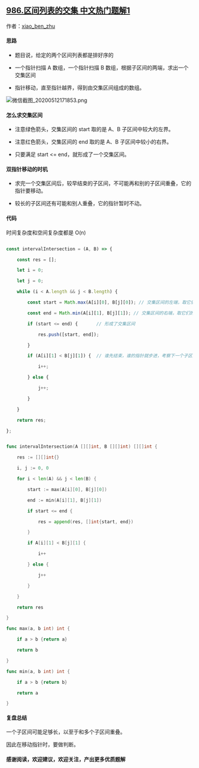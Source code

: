 ## [986.区间列表的交集 中文热门题解1](https://leetcode.cn/problems/interval-list-intersections/solutions/100000/jiu-pa-ni-bu-dong-shuang-zhi-zhen-by-hyj8)

作者：[xiao_ben_zhu](https://leetcode.cn/u/xiao_ben_zhu)

#### 思路
- 题目说，给定的两个区间列表都是排好序的
- 一个指针扫描 A 数组，一个指针扫描 B 数组，根据子区间的两端，求出一个交集区间
- 指针移动，直至指针越界，得到由交集区间组成的数组。

![微信截图_20200512171853.png](https://pic.leetcode-cn.com/b84e13a517a2c73bce87abb6f05e4aede593377afd4c8ed7eef1d9b3b7f516c1-%E5%BE%AE%E4%BF%A1%E6%88%AA%E5%9B%BE_20200512171853.png)
#### 怎么求交集区间
- 注意绿色箭头，交集区间的 start 取的是 A、B 子区间中较大的左界。
- 注意红色箭头，交集区间的 end 取的是 A、B 子区间中较小的右界。
- 只要满足 start <= end，就形成了一个交集区间。
#### 双指针移动的时机
- 求完一个交集区间后，较早结束的子区间，不可能再和别的子区间重叠，它的指针要移动。
- 较长的子区间还有可能和别人重叠，它的指针暂时不动。
#### 代码
时间复杂度和空间复杂度都是 O(n)
```js []
const intervalIntersection = (A, B) => {
	const res = [];
	let i = 0;
	let j = 0;
	while (i < A.length && j < B.length) {
		const start = Math.max(A[i][0], B[j][0]); // 交集区间的左端，取它们的较大者
		const end = Math.min(A[i][1], B[j][1]); // 交集区间的右端，取它们的较小者
		if (start <= end) {       // 形成了交集区间
			res.push([start, end]);
		}
		if (A[i][1] < B[j][1]) {  // 谁先结束，谁的指针就步进，考察下一个子区间
			i++;
		} else {
			j++;
		}
	}
	return res;
};
```
```go []
func intervalIntersection(A [][]int, B [][]int) [][]int {
	res := [][]int{}
	i, j := 0, 0
	for i < len(A) && j < len(B) {
		start := max(A[i][0], B[j][0])
		end := min(A[i][1], B[j][1])
		if start <= end {
			res = append(res, []int{start, end})
		}
		if A[i][1] < B[j][1] {
			i++
		} else {
			j++
		}
	}
	return res
}
func max(a, b int) int {
	if a > b {return a}
	return b
}
func min(a, b int) int {
	if a > b {return b}
	return a
}
```

#### 复盘总结
一个子区间可能足够长，以至于和多个子区间重叠。
因此在移动指针时，要做判断。
#### 感谢阅读，欢迎建议，欢迎关注，产出更多优质题解
